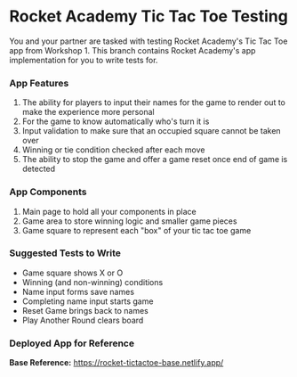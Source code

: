 # Rocket Academy Tic Tac Toe Testing

You and your partner are tasked with testing Rocket Academy's Tic Tac Toe app from Workshop 1. This branch contains Rocket Academy's app implementation for you to write tests for.

### App Features

1. The ability for players to input their names for the game to render out to make the experience more personal
2. For the game to know automatically who's turn it is
3. Input validation to make sure that an occupied square cannot be taken over
4. Winning or tie condition checked after each move
5. The ability to stop the game and offer a game reset once end of game is detected

### App Components

1. Main page to hold all your components in place
2. Game area to store winning logic and smaller game pieces
3. Game square to represent each "box" of your tic tac toe game

### Suggested Tests to Write

- Game square shows X or O
- Winning (and non-winning) conditions
- Name input forms save names
- Completing name input starts game
- Reset Game brings back to names
- Play Another Round clears board

### Deployed App for Reference

**Base Reference:** https://rocket-tictactoe-base.netlify.app/
